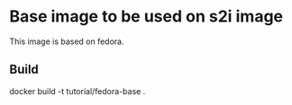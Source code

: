 # Base image to be used on s2i image

This image is based on fedora.

## Build

docker build -t tutorial/fedora-base .



